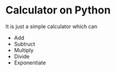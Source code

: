 # Calculator on Python
It is just a simple calculator which can
* Add
* Subtruct
* Multiply
* Divide
* Exponentiate
